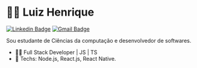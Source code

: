 # :man_technologist: Luiz Henrique

[![Linkedin Badge](https://img.shields.io/badge/-LinkedIn-blue?style=flat-square&logo=Linkedin&logoColor=white&link=https://www.linkedin.com/in/souza-luiz/)](https://www.linkedin.com/in/souza-luiz/)
[![Gmail Badge](https://img.shields.io/badge/-Gmail-c14438?style=flat-square&logo=Gmail&logoColor=white&link=mailto:henryque.souz4@gmail.com)](mailto:henryque.souz4@gmail.com)

Sou estudante de Ciências da computação e desenvolvedor de softwares.

- :office_worker: Full Stack Developer | JS | TS
- :blue_heart: Techs: Node.js, React.js, React Native.
